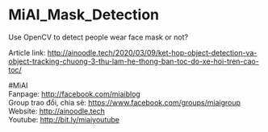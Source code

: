 # MiAI_Mask_Detection
Use OpenCV to detect people wear face mask or not?

Article link: http://ainoodle.tech/2020/03/09/ket-hop-object-detection-va-object-tracking-chuong-3-thu-lam-he-thong-ban-toc-do-xe-hoi-tren-cao-toc/

#MìAI <br>
Fanpage: http://facebook.com/miaiblog<br>
Group trao đổi, chia sẻ: https://www.facebook.com/groups/miaigroup<br>
Website: http://ainoodle.tech<br>
Youtube: http://bit.ly/miaiyoutube<br>

